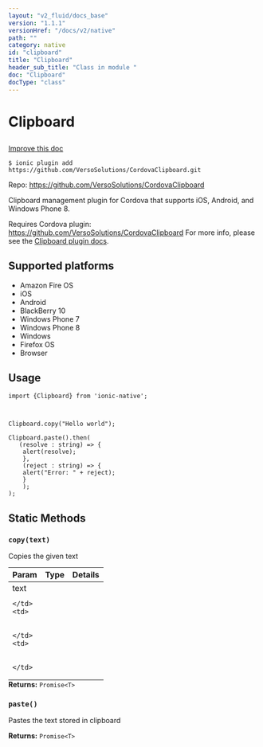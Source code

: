 ```yaml
---
layout: "v2_fluid/docs_base"
version: "1.1.1"
versionHref: "/docs/v2/native"
path: ""
category: native
id: "clipboard"
title: "Clipboard"
header_sub_title: "Class in module "
doc: "Clipboard"
docType: "class"
---
```









<h1 class="api-title">

  
  Clipboard
  

  

  

</h1>

<a class="improve-v2-docs" href='http://github.com/driftyco/ionic-native/edit/master/src/plugins/clipboard.ts#L0'>
  Improve this doc
</a>





<!-- decorators -->


<pre><code>$ ionic plugin add https://github.com/VersoSolutions/CordovaClipboard.git</code></pre>
<p>Repo:
  <a href="https://github.com/VersoSolutions/CordovaClipboard">
    https://github.com/VersoSolutions/CordovaClipboard
  </a>
</p>

<!-- description -->

<p>Clipboard management plugin for Cordova that supports iOS, Android, and Windows Phone 8.</p>
<p>Requires Cordova plugin: <a href="https://github.com/VersoSolutions/CordovaClipboard">https://github.com/VersoSolutions/CordovaClipboard</a>
For more info, please see the <a href="https://github.com/VersoSolutions/CordovaClipboard.git">Clipboard plugin docs</a>.</p>


<!-- @platforms tag -->
<h2>Supported platforms</h2>

<ul>
  <li>Amazon Fire OS</li>
  
  <li>iOS</li>
  
  <li>Android</li>
  
  <li>BlackBerry 10</li>
  
  <li>Windows Phone 7</li>
  
  <li>Windows Phone 8</li>
  
  <li>Windows</li>
  
  <li>Firefox OS</li>
  
  <li>Browser</li>
  </ul>

<!-- @platforms tag end -->


<!-- @usage tag -->

<h2>Usage</h2>

<pre><code class="lang-js">import {Clipboard} from &#39;ionic-native&#39;;



Clipboard.copy(&quot;Hello world&quot;);

Clipboard.paste().then(
   (resolve : string) =&gt; {
    alert(resolve);
    },
    (reject : string) =&gt; {
    alert(&quot;Error: &quot; + reject);
    }
    );
);
</code></pre>




<!-- @property tags -->
<h2>Static Methods</h2>
<div id="copy"></div>
<h3><code>copy(text)</code>

</h3>

Copies the given text


<table class="table param-table" style="margin:0;">
  <thead>
  <tr>
    <th>Param</th>
    <th>Type</th>
    <th>Details</th>
  </tr>
  </thead>
  <tbody>
  
  <tr>
    <td>
      text
      
      
    </td>
    <td>
      

    </td>
    <td>
      
      
    </td>
  </tr>
  
  </tbody>
</table>





<div class="return-value" markdown="1">
  <i class="icon ion-arrow-return-left"></i>
  <b>Returns:</b> 
<code>Promise&lt;T&gt;</code> 
</div>



<div id="paste"></div>
<h3><code>paste()</code>

</h3>

Pastes the text stored in clipboard






<div class="return-value" markdown="1">
  <i class="icon ion-arrow-return-left"></i>
  <b>Returns:</b> 
<code>Promise&lt;T&gt;</code> 
</div>




<!-- methods on the class --><!-- related link --><!-- end content block -->


<!-- end body block -->

